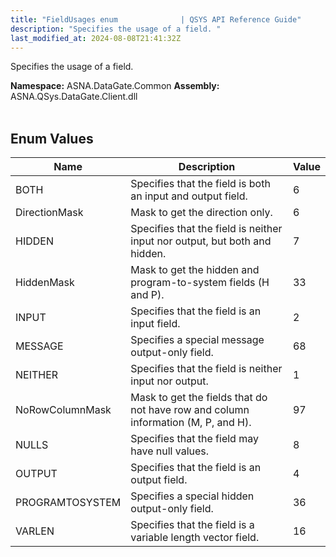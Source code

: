 ```yaml
---
title: "FieldUsages enum              | QSYS API Reference Guide"
description: "Specifies the usage of a field. "
last_modified_at: 2024-08-08T21:41:32Z
---
```


Specifies the usage of a field.

**Namespace:** ASNA.DataGate.Common
**Assembly:** ASNA.QSys.DataGate.Client.dll
<br>
<br>

## Enum Values

| Name | Description | Value
| --- | --- | --- 
| BOTH | Specifies that the field is both an input and output field. | 6 |
| DirectionMask | Mask to get the direction only. | 6 |
| HIDDEN | Specifies that the field is neither input nor output, but both and hidden. | 7 |
| HiddenMask | Mask to get the hidden and program-to-system fields (H and P). | 33 |
| INPUT | Specifies that the field is an input field. | 2 |
| MESSAGE | Specifies a special message output-only field. | 68 |
| NEITHER | Specifies that the field is neither input nor output. | 1 |
| NoRowColumnMask | Mask to get the fields that do not have row and column information (M, P, and H). | 97 |
| NULLS | Specifies that the field may have null values. | 8 |
| OUTPUT | Specifies that the field is an output field. | 4 |
| PROGRAMTOSYSTEM | Specifies a special hidden output-only field. | 36 |
| VARLEN | Specifies that the field is a variable length vector field. | 16 |
